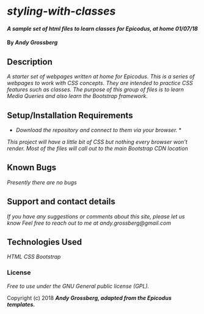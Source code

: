 # _styling-with-classes_

#### _A sample set of html files to learn classes for Epicodus, at home 01/07/18_

#### By _Andy Grossberg_

## Description

_A starter set of webpages written at home for Epicodus._
_This is a series of webpages to work with CSS concepts._
_They are intended to practice CSS features such as classes._
_The purpose of this group of files is to learn Media Queries and_
_also learn the Bootstrap framework._

## Setup/Installation Requirements

* _Download the repository and connect to them via your browser._ *

_This project will have a little bit of CSS but nothing every browser won't render._
_Most of the files will call out to the main Bootstrap CDN location_

## Known Bugs

_Presently there are no bugs_

## Support and contact details

_If you have any suggestions or comments about this site, please let us know_
_Feel free to reach out to me at andy.grossberg@gmail.com_

## Technologies Used

_HTML_
_CSS_
_Bootstrap_

### License

*Free to use under the GNU General public license (GPL).*

Copyright (c) 2018 **_Andy Grossberg, adapted from the Epicodus templates._**
